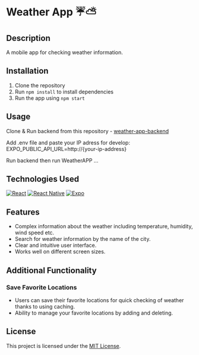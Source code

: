 # Weather App ☔⛅

## Description

A mobile app for checking weather information.

## Installation

1. Clone the repository
2. Run `npm install` to install dependencies
3. Run the app using `npm start`

## Usage
Clone & Run backend from this repository - [weather-app-backend ](https://reactjs.org/)

Add .env file and paste your IP adress for develop: EXPO_PUBLIC_API_URL=http://{your-ip-address}

Run backend then run WeatherAPP
...

## Technologies Used

[![React](https://img.shields.io/badge/React-18.2.0-blue.svg)](https://reactjs.org/)
[![React Native](https://img.shields.io/badge/React%20Native-0.73.2-green.svg)](https://reactnative.dev/)
[![Expo](https://img.shields.io/badge/Expo-50.0.3-lightgrey.svg)](https://expo.dev/)

## Features

- Complex information about the weather including temperature, humidity, wind speed etc.
- Search for weather information by the name of the city.
- Clear and intuitive user interface.
- Works well on different screen sizes.

## Additional Functionality

### Save Favorite Locations

- Users can save their favorite locations for quick checking of weather thanks to using caching.
- Ability to manage your favorite locations by adding and deleting.


## License

This project is licensed under the [MIT License](LICENSE).
